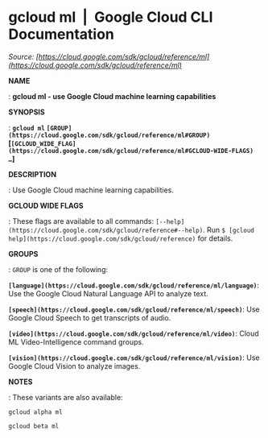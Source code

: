 # gcloud ml  |  Google Cloud CLI Documentation

*Source: [https://cloud.google.com/sdk/gcloud/reference/ml](https://cloud.google.com/sdk/gcloud/reference/ml)*

**NAME**

: **gcloud ml - use Google Cloud machine learning capabilities**

**SYNOPSIS**

: **`gcloud ml` `[GROUP](https://cloud.google.com/sdk/gcloud/reference/ml#GROUP)` [`[GCLOUD_WIDE_FLAG](https://cloud.google.com/sdk/gcloud/reference/ml#GCLOUD-WIDE-FLAGS) …`]**

**DESCRIPTION**

: Use Google Cloud machine learning capabilities.

**GCLOUD WIDE FLAGS**

: These flags are available to all commands: `[--help](https://cloud.google.com/sdk/gcloud/reference#--help)`.
Run `$ [gcloud help](https://cloud.google.com/sdk/gcloud/reference)` for details.

**GROUPS**

: ``GROUP`` is one of the following:

**`[language](https://cloud.google.com/sdk/gcloud/reference/ml/language)`**:
Use the Google Cloud Natural Language API to analyze text.

**`[speech](https://cloud.google.com/sdk/gcloud/reference/ml/speech)`**:
Use Google Cloud Speech to get transcripts of audio.

**`[video](https://cloud.google.com/sdk/gcloud/reference/ml/video)`**:
Cloud ML Video-Intelligence command groups.

**`[vision](https://cloud.google.com/sdk/gcloud/reference/ml/vision)`**:
Use Google Cloud Vision to analyze images.

**NOTES**

: These variants are also available:

```
gcloud alpha ml
```

```
gcloud beta ml
```